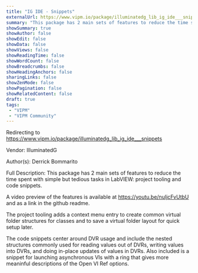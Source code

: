 ```yaml
---
title: "IG IDE - Snippets"
externalUrl: https://www.vipm.io/package/illuminatedg_lib_ig_ide___snippets
summary: "This package has 2 main sets of features to reduce the time spent with simple but tedious tasks in LabVIEW: project tooling and code snippets."
showSummary: true
showAuthor: false
showEdit: false
showData: false
showViews: false
showReadingTime: false
showWordCount: false
showBreadcrumbs: false
showHeadingAnchors: false
sharingLinks: false
showZenMode: false
showPagination: false
showRelatedContent: false
draft: true
tags:
 - "VIPM"
 - "VIPM Community"
---
```


Redirecting to https://www.vipm.io/package/illuminatedg_lib_ig_ide___snippets

Vendor: IlluminatedG

Author(s): Derrick Bommarito
 
Full Description:
This package has 2 main sets of features to reduce the time spent with simple but tedious tasks in LabVIEW: project tooling and code snippets.

A video preview of the features is available at https://youtu.be/nuIjcFvUtbU and as a link in the github readme.

The project tooling adds a context menu entry to create common virtual folder structures for classes and to save a virtual folder layout for quick setup later.

The code snippets center around DVR usage and include the nested structures commonly used for reading values out of DVRs, writing values into DVRs, and doing in-place updates of values in DVRs. Also included is a snippet for launching asynchronous VIs with a ring that gives more meaninful descriptions of the Open VI Ref options.
